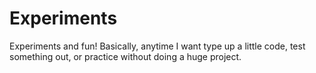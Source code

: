 # Experiments
Experiments and fun! Basically, anytime I want type up a little code, test something out, or practice without doing a huge project.
